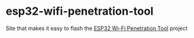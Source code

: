 # esp32-wifi-penetration-tool
Site that makes it easy to flash the [ESP32 Wi-Fi Penetration Tool](https://github.com/risinek/esp32-wifi-penetration-tool) project
